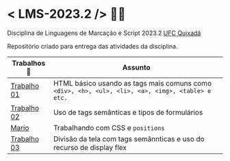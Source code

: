 # < LMS-2023.2 /> 🧑‍💻
Disciplina de Linguagens de Marcação e Script 2023.2 [UFC Quixadá](https://www.quixada.ufc.br/)

Repositório criado para entrega das atividades da disciplina.

Trabalhos 📝  | Assunto
----------  | ---------
[Trabalho 01](./Trabalho01/) | HTML básico usando as tags mais comuns como ```<div>, <h>, <ul>, <li>, <a>, <img>, <table> e etc. ```
[Trabalho 02](./Trabalho02/) | Uso de tags semânticas e tipos de formulários
[Mario](./Mario) | Trabalhando com CSS e ```positions```
[Trabalho 03](./Trabalho03/) | Divisão da tela com tags semânnticas e uso do recurso de display flex
